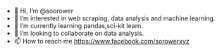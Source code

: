 - 👋 Hi, I’m @soorower
- 👀 I’m interested in web scraping, data analysis and machine learning.
- 🌱 I’m currently learning pandas,sci-kit learn.
- 💞️ I’m looking to collaborate on data analysis.
- 📫 How to reach me https://www.facebook.com/sorowerxyz

<!---
soorower/soorower is a ✨ special ✨ repository because its `README.md` (this file) appears on your GitHub profile.
You can click the Preview link to take a look at your changes.
--->
